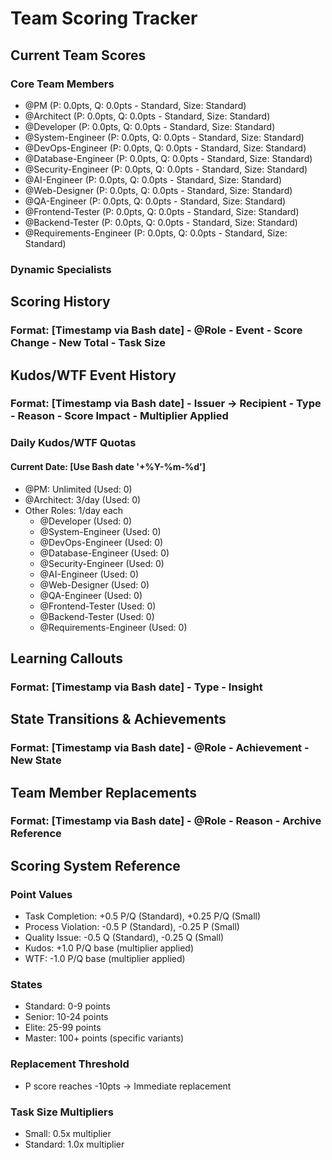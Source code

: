 # Team Scoring Tracker

## Current Team Scores

### Core Team Members
- @PM (P: 0.0pts, Q: 0.0pts - Standard, Size: Standard)
- @Architect (P: 0.0pts, Q: 0.0pts - Standard, Size: Standard)
- @Developer (P: 0.0pts, Q: 0.0pts - Standard, Size: Standard)
- @System-Engineer (P: 0.0pts, Q: 0.0pts - Standard, Size: Standard)
- @DevOps-Engineer (P: 0.0pts, Q: 0.0pts - Standard, Size: Standard)
- @Database-Engineer (P: 0.0pts, Q: 0.0pts - Standard, Size: Standard)
- @Security-Engineer (P: 0.0pts, Q: 0.0pts - Standard, Size: Standard)
- @AI-Engineer (P: 0.0pts, Q: 0.0pts - Standard, Size: Standard)
- @Web-Designer (P: 0.0pts, Q: 0.0pts - Standard, Size: Standard)
- @QA-Engineer (P: 0.0pts, Q: 0.0pts - Standard, Size: Standard)
- @Frontend-Tester (P: 0.0pts, Q: 0.0pts - Standard, Size: Standard)
- @Backend-Tester (P: 0.0pts, Q: 0.0pts - Standard, Size: Standard)
- @Requirements-Engineer (P: 0.0pts, Q: 0.0pts - Standard, Size: Standard)

### Dynamic Specialists
<!-- Dynamic specialists will be added here as they are created -->

## Scoring History

### Format: [Timestamp via Bash date] - @Role - Event - Score Change - New Total - Task Size

<!-- Example entries:
2025-07-07 14:30:45 - @Developer - Task Completion - P: +0.5, Q: +0.5 - P: 0.5pts, Q: 0.5pts - Standard
2025-07-07 14:35:12 - @Architect - Process Violation - P: -0.5, Q: 0 - P: -0.5pts, Q: 0pts - Small
-->

## Kudos/WTF Event History

### Format: [Timestamp via Bash date] - Issuer -> Recipient - Type - Reason - Score Impact - Multiplier Applied

<!-- Example entries:
2025-07-07 15:00:00 - @PM -> @Developer - Kudos - Exceptional implementation with comprehensive testing - P: +1.0, Q: +1.0 - Standard (1.0x)
2025-07-07 15:30:00 - @Architect -> @Security-Engineer - WTF - Bypassed peer review requirement - P: -0.5, Q: -0.5 - Small (0.5x)
-->

### Daily Kudos/WTF Quotas

#### Current Date: [Use Bash date '+%Y-%m-%d']

- @PM: Unlimited (Used: 0)
- @Architect: 3/day (Used: 0)
- Other Roles: 1/day each
  - @Developer (Used: 0)
  - @System-Engineer (Used: 0)
  - @DevOps-Engineer (Used: 0)
  - @Database-Engineer (Used: 0)
  - @Security-Engineer (Used: 0)
  - @AI-Engineer (Used: 0)
  - @Web-Designer (Used: 0)
  - @QA-Engineer (Used: 0)
  - @Frontend-Tester (Used: 0)
  - @Backend-Tester (Used: 0)
  - @Requirements-Engineer (Used: 0)

## Learning Callouts

### Format: [Timestamp via Bash date] - Type - Insight

<!-- Example entries:
2025-07-07 16:00:00 - KUDOS LEARNING - @Developer excelled at comprehensive testing - team should emulate
2025-07-07 16:15:00 - WTF LEARNING - @Security-Engineer needs improvement in following peer review process
2025-07-07 16:30:00 - TEAM PATTERN - Frequent Kudos for testing indicates strong quality culture emerging
2025-07-07 16:45:00 - CULTURE SHIFT - Team showing improvement in documentation based on feedback patterns
-->

## State Transitions & Achievements

### Format: [Timestamp via Bash date] - @Role - Achievement - New State

<!-- Example entries:
2025-07-07 17:00:00 - @Developer - Reached Senior level! - Senior (P: 10pts, Q: 10pts)
2025-07-07 17:30:00 - @Architect - Reached Elite level! - Elite (P: 25pts, Q: 25pts)
-->

## Team Member Replacements

### Format: [Timestamp via Bash date] - @Role - Reason - Archive Reference

<!-- Example entries:
2025-07-07 18:00:00 - @Developer - P score reached -10pts - Archived as @Developer-Archive-20250707
-->

## Scoring System Reference

### Point Values
- Task Completion: +0.5 P/Q (Standard), +0.25 P/Q (Small)
- Process Violation: -0.5 P (Standard), -0.25 P (Small)
- Quality Issue: -0.5 Q (Standard), -0.25 Q (Small)
- Kudos: +1.0 P/Q base (multiplier applied)
- WTF: -1.0 P/Q base (multiplier applied)

### States
- Standard: 0-9 points
- Senior: 10-24 points
- Elite: 25-99 points
- Master: 100+ points (specific variants)

### Replacement Threshold
- P score reaches -10pts → Immediate replacement

### Task Size Multipliers
- Small: 0.5x multiplier
- Standard: 1.0x multiplier